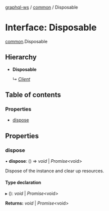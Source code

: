 [graphql-ws](../README.md) / [common](../modules/common.md) / Disposable

# Interface: Disposable

[common](../modules/common.md).Disposable

## Hierarchy

- **Disposable**

  ↳ [*Client*](client.client-1.md)

## Table of contents

### Properties

- [dispose](common.disposable.md#dispose)

## Properties

### dispose

• **dispose**: () => *void* \| *Promise*<void\>

Dispose of the instance and clear up resources.

#### Type declaration

▸ (): *void* \| *Promise*<void\>

**Returns:** *void* \| *Promise*<void\>
